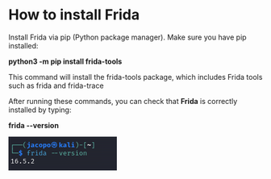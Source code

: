 # How to install Frida


Install Frida via pip (Python package manager). Make sure you have pip installed:

**python3 -m pip install frida-tools**

This command will install the frida-tools package, which includes Frida tools such as frida and frida-trace

After running these commands, you can check that **Frida** is correctly installed by typing:

**frida --version**

![Login Screenshot](https://github.com/jacopo1223/jacopo.github/blob/main/Mobile/Frida/frida.png?raw=true)
